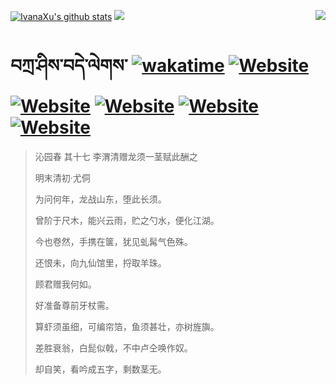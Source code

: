 [![IvanaXu's github stats](https://github-readme-stats.vercel.app/api?username=IvanaXu&theme=codeSTACKr)](https://github.com/anuraghazra/github-readme-stats)
<img align="right" src="https://github-readme-stats.vercel.app/api/top-langs/?username=IvanaXu&langs_count=8&theme=codeSTACKr" />
<img src="https://github-readme-stats.vercel.app/api/wakatime?username=IvanaXu&layout=compact&langs_count=8&theme=codeSTACKr&custom_title=Programming&nbsp;Times&nbsp;(Since&nbsp;Jul.29.2021)&range=all_time" />
# བཀྲ་ཤིས་བདེ་ལེགས་	[![wakatime](https://wakatime.com/badge/user/5043ee4a-e361-4607-9d47-d557f2005d05.svg)](https://wakatime.com/@5043ee4a-e361-4607-9d47-d557f2005d05)	[![Website](https://img.shields.io/website?label=&up_color=orange&up_message=Tianchi&url=https%3A%2F%2Fshields.io)](https://tianchi.aliyun.com/home/science/scienceDetail?userId=1095279182618)	[![Website](https://img.shields.io/website?label=&up_color=green&up_message=Yuque&url=https%3A%2F%2Fshields.io)](https://www.yuque.com/ivanaxu)	[![Website](https://img.shields.io/website?label=&up_color=yellow&up_message=Leetcode&url=https%3A%2F%2Fshields.io)](https://leetcode.cn/u/ivanaxu)	[![Website](https://img.shields.io/website?label=&up_color=violet&up_message=AIstudio&url=https%3A%2F%2Fshields.io)](https://aistudio.baidu.com/aistudio/personalcenter/thirdview/979775)	[![Website](https://img.shields.io/website?label=&up_color=red&up_message=Gitee&url=https%3A%2F%2Fshields.io)](https://gitee.com/IvanaXu)
> 沁园春 其十七 李渭清赠龙须一茎赋此酬之
>
> 明末清初·尤侗
>
> 为问何年，龙战山东，堕此长须。
> 
> 曾阶于尺木，能兴云雨，贮之勺水，便化江湖。
> 
> 今也卷然，手携在箧，犹见虬髯气色殊。
> 
> 还恨未，向九仙馆里，捋取羊珠。
> 
> 顾君赠我何如。
> 
> 好准备尊前牙杖需。
> 
> 算虾须虽细，可编帘箔，鱼须甚壮，亦树旌旟。
> 
> 差胜衰翁，白髭似戟，不中卢仝唤作奴。
> 
> 却自笑，看吟成五字，剩数茎无。
